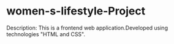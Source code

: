 # women-s-lifestyle-Project
Description:
This is a frontend web application.Developed using technologies  "HTML and CSS".
